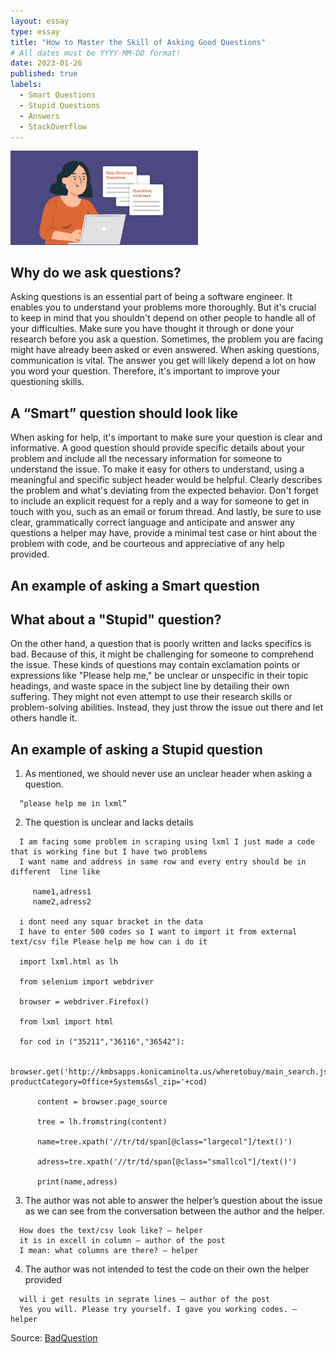 ```yaml
---
layout: essay
type: essay
title: "How to Master the Skill of Asking Good Questions"
# All dates must be YYYY-MM-DD format!
date: 2023-01-26
published: true
labels:
  - Smart Questions
  - Stupid Questions
  - Answers
  - StackOverflow
---
```


<img width="300px" class="rounded float-start pe-4" src="../img/smartQuestion1.jpg">

## Why do we ask questions?
Asking questions is an essential part of being a software engineer. It enables you to understand your problems more thoroughly. But it's crucial to keep in mind that you shouldn't depend on other people to handle all of your difficulties. Make sure you have thought it through or done your research before you ask a question. Sometimes, the problem you are facing might have already been asked or even answered. When asking questions, communication is vital. The answer you get will likely depend a lot on how you word your question. Therefore, it's important to improve your questioning skills.


## A “Smart” question should look like 
When asking for help, it's important to make sure your question is clear and informative. A good question should provide specific details about your problem and include all the necessary information for someone to understand the issue. To make it easy for others to understand, using a meaningful and specific subject header would be helpful. Clearly describes the problem and what's deviating from the expected behavior. Don't forget to include an explicit request for a reply and a way for someone to get in touch with you, such as an email or forum thread. And lastly, be sure to use clear, grammatically correct language and anticipate and answer any questions a helper may have, provide a minimal test case or hint about the problem with code, and be courteous and appreciative of any help provided.


## An example of asking a Smart question





## What about a "Stupid" question?
On the other hand, a question that is poorly written and lacks specifics is bad. Because of this, it might be challenging for someone to comprehend the issue. These kinds of questions may contain exclamation points or expressions like "Please help me," be unclear or unspecific in their topic headings, and waste space in the subject line by detailing their own suffering. They might not even attempt to use their research skills or problem-solving abilities. Instead, they just throw the issue out there and let others handle it.

## An example of asking a Stupid question

1. As mentioned, we should never use an unclear header when asking a question.

```
  “please help me in lxml” 
```

2. The question is unclear and lacks details

```
  I am facing some problem in scraping using lxml I just made a code that is working fine but I have two problems
  I want name and address in same row and every entry should be in different  line like

     name1,adress1
     name2,adress2
    
  i dont need any squar bracket in the data
  I have to enter 500 codes so I want to import it from external text/csv file Please help me how can i do it

  import lxml.html as lh

  from selenium import webdriver

  browser = webdriver.Firefox()

  from lxml import html

  for cod in ("35211","36116","36542"):
     
      browser.get('http://kmbsapps.konicaminolta.us/wheretobuy/main_search.jspx?productCategory=Office+Systems&sl_zip='+cod)
      
      content = browser.page_source
     
      tree = lh.fromstring(content)
    
      name=tree.xpath('//tr/td/span[@class="largecol"]/text()')
     
      adress=tre.xpath('//tr/td/span[@class="smallcol"]/text()')
     
      print(name,adress)
```

3. The author was not able to answer the helper’s question about the issue as we can see from the conversation between the author and the helper.

```
  How does the text/csv look like? – helper
  it is in excell in column – author of the post
  I mean: what columns are there? – helper
```

4. The author was not intended to test the code on their own the helper provided 

```
  will i get results in seprate lines – author of the post
  Yes you will. Please try yourself. I gave you working codes. – helper
```

Source: <a href="https://stackoverflow.com/questions/25831209/please-help-me-in-lxml"><i class="Stackoverflow"></i>BadQuestion</a>
